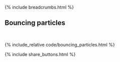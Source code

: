 {% include breadcrumbs.html %}

## Bouncing particles
<div class="header_line"><br/></div>

{% include_relative code/bouncing_particles.html %}

<p style="clear: both;"></p>

{% include share_buttons.html %}